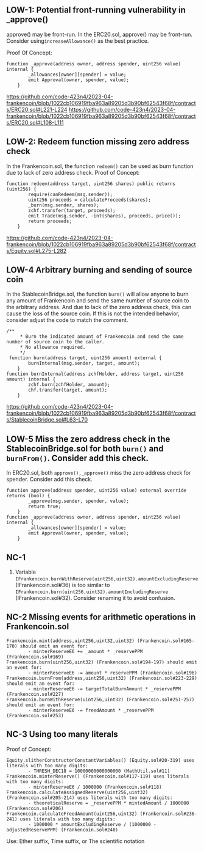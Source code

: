 ## LOW-1: Potential front-running vulnerability in _approve()
approve() may be front-run. 
In the ERC20.sol, approve() may be front-run. Consider using```increaseAllowance()``` as the best practice.

Proof Of Concept:
```
function _approve(address owner, address spender, uint256 value) internal {
        _allowances[owner][spender] = value;
        emit Approval(owner, spender, value);
    }
```
https://github.com/code-423n4/2023-04-frankencoin/blob/1022cb106919fba963a89205d3b90bf62543f68f/contracts/ERC20.sol#L221-L224
https://github.com/code-423n4/2023-04-frankencoin/blob/1022cb106919fba963a89205d3b90bf62543f68f/contracts/ERC20.sol#L108-L111

## LOW-2: Redeem function missing zero address check
In the Frankencoin.sol, the function ```redeem()``` can be used as burn function due to lack of zero address check. 
Proof of Concept:
```
function redeem(address target, uint256 shares) public returns (uint256) {
        require(canRedeem(msg.sender));
        uint256 proceeds = calculateProceeds(shares);
        _burn(msg.sender, shares);
        zchf.transfer(target, proceeds);
        emit Trade(msg.sender, -int(shares), proceeds, price());
        return proceeds;
    }
```
https://github.com/code-423n4/2023-04-frankencoin/blob/1022cb106919fba963a89205d3b90bf62543f68f/contracts/Equity.sol#L275-L282

## LOW-4 Arbitrary burning and sending of source coin
In the StablecoinBridge.sol, the function ```burn()``` will allow anyone to burn any amount of Frankencoin and send the same number of source coin to the arbitrary address.  And due to lack of the zero address check, this can cause the loss of the source coin. If this is not the intended behavior, consider adjust the code to match the comment.
```
/**
     * Burn the indicated amount of Frankencoin and send the same number of source coin to the caller.
     * No allowance required.
     */
 function burn(address target, uint256 amount) external {
        burnInternal(msg.sender, target, amount);
    }
function burnInternal(address zchfHolder, address target, uint256 amount) internal {
        zchf.burn(zchfHolder, amount);
        chf.transfer(target, amount);
    }
```
https://github.com/code-423n4/2023-04-frankencoin/blob/1022cb106919fba963a89205d3b90bf62543f68f/contracts/StablecoinBridge.sol#L63-L70
## LOW-5 Miss the zero address check in the StablecoinBridge.sol for both ```burn()``` and ```burnFrom()```. Consider add this check.
In ERC20.sol, both ```approve(),_approve()``` miss the zero address check for spender. Consider add this check.
```
function approve(address spender, uint256 value) external override returns (bool) {
        _approve(msg.sender, spender, value);
        return true;
    }
function _approve(address owner, address spender, uint256 value) internal {
        _allowances[owner][spender] = value;
        emit Approval(owner, spender, value);
    }
```



## NC-1
1. Variable ```IFrankencoin.burnWithReserve(uint256,uint32).amountExcludingReserve``` (IFrankencoin.sol#36) is too similar to ```IFrankencoin.burn(uint256,uint32).amountIncludingReserve``` (IFrankencoin.sol#32). 
Consider renaming it to avoid confusion.
## NC-2 Missing events for arithmetic operations in Frankencoin.sol
```
Frankencoin.mint(address,uint256,uint32,uint32) (Frankencoin.sol#165-170) should emit an event for: 
        - minterReserveE6 += _amount * _reservePPM (Frankencoin.sol#169) 
Frankencoin.burn(uint256,uint32) (Frankencoin.sol#194-197) should emit an event for: 
        - minterReserveE6 -= amount * reservePPM (Frankencoin.sol#196) 
Frankencoin.burnFrom(address,uint256,uint32) (Frankencoin.sol#223-229) should emit an event for: 
        - minterReserveE6 -= targetTotalBurnAmount * _reservePPM (Frankencoin.sol#227) 
Frankencoin.burnWithReserve(uint256,uint32) (Frankencoin.sol#251-257) should emit an event for: 
        - minterReserveE6 -= freedAmount * _reservePPM (Frankencoin.sol#253) 
```
## NC-3 Using too many literals
Proof of Concept:
```
Equity.slitherConstructorConstantVariables() (Equity.sol#20-319) uses literals with too many digits:
        - THRESH_DEC18 = 10000000000000000 (MathUtil.sol#11)
Frankencoin.minterReserve() (Frankencoin.sol#117-119) uses literals with too many digits:
        - minterReserveE6 / 1000000 (Frankencoin.sol#118)
Frankencoin.calculateAssignedReserve(uint256,uint32) (Frankencoin.sol#205-214) uses literals with too many digits:
        - theoreticalReserve = _reservePPM * mintedAmount / 1000000 (Frankencoin.sol#206)
Frankencoin.calculateFreedAmount(uint256,uint32) (Frankencoin.sol#236-241) uses literals with too many digits:
        - 1000000 * amountExcludingReserve / (1000000 - adjustedReservePPM) (Frankencoin.sol#240)
```
Use:
 Ether suffix,
    Time suffix, or
    The scientific notation

